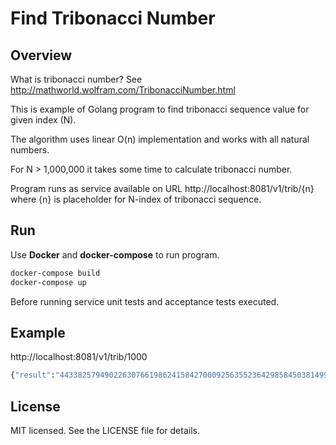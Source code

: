 Find Tribonacci Number
======================

## Overview

What is tribonacci number? See http://mathworld.wolfram.com/TribonacciNumber.html

This is example of Golang program to find tribonacci sequence value for given index (N).

The algorithm uses linear O(n) implementation and works with all natural numbers.

For N > 1,000,000 it takes some time to calculate tribonacci number.

Program runs as service available on URL http://localhost:8081/v1/trib/{n} where {n} is placeholder for N-index of tribonacci sequence.

## Run

Use **Docker** and **docker-compose** to run program.

```sh
docker-compose build
docker-compose up
```
Before running service unit tests and acceptance tests executed.

## Example

http://localhost:8081/v1/trib/1000

```sh
{"result":"443382579490226307661986241584270009256355236429858450381499235934108943134478901646797270328593836893366107162717822510963842586116043942479088674053663996392411782672993524690287662511197858910187264664163782145563472265666010074477859199789932765503984125240893"}
```

## License

MIT licensed. See the LICENSE file for details.
